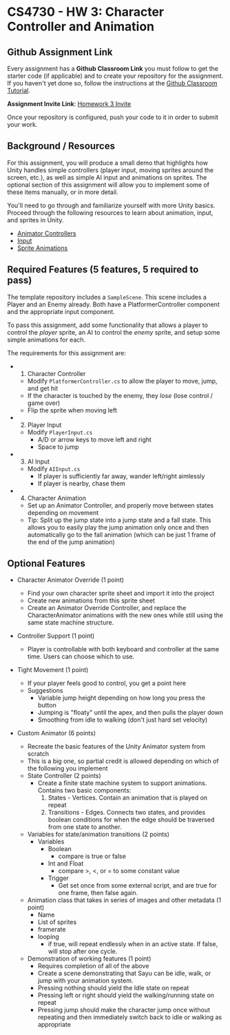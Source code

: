 CS4730 - HW 3: Character Controller and Animation
===============================

<a name="background"></a>Github Assignment Link
---------------------------------------

Every assignment has a **Github Classroom Link** you must follow to get the starter code (if applicable) and to create your repository for the assignment. If you haven't yet done so, follow the instructions at the [Github Classroom Tutorial](./githubclassroom.html).

**Assignment Invite Link**: [Homework 3 Invite](https://classroom.github.com/a/lbiWercC)

Once your repository is configured, push your code to it in order to submit your work.

<a name="background"></a>Background / Resources
---------------------------------------

For this assignment, you will produce a small demo that highlights how Unity handles simple controllers (player input, moving sprites around the screen, etc.), as well as simple AI input and animations on sprites. The optional section of this assignment will allow you to implement some of these items manually, or in more detail.

You'll need to go through and familiarize yourself with more Unity basics. Proceed through the following resources to learn about animation, input, and sprites in Unity.

- [Animator Controllers](https://docs.unity3d.com/Manual/AnimatorControllers.html)
- [Input](https://docs.unity3d.com/Manual/Input.html)
- [Sprite Animations](https://learn.unity.com/tutorial/introduction-to-sprite-animations)

<a name="required"></a>Required Features (5 features, 5 required to pass)
---------------------------------------

The template repository includes a `SampleScene`. This scene includes a Player and an Enemy already. Both have a PlatformerController component and the appropriate input component.

To pass this assignment, add some functionality that allows a player to control the *player* sprite, an AI to control the *enemy* sprite, and setup some simple animations for each.

The requirements for this assignment are:

- 1. Character Controller
  - Modify `PlatformerController.cs` to allow the player to move, jump, and get hit
  - If the character is touched by the enemy, they *lose* (lose control / game over)
  - Flip the sprite when moving left
  
- 2. Player Input
  - Modify `PlayerInput.cs`
      - A/D or arrow keys to move left and right
      - Space to jump

- 3. AI Input
  - Modify `AIInput.cs`
      - If player is sufficiently far away, wander left/right aimlessly
      - If player is nearby, chase them

- 4. Character Animation
  - Set up an Animator Controller, and properly move between states depending on movement
  - Tip: Split up the jump state into a jump state and a fall state. This allows you to easily play the jump animation only once and then automatically go to the fall animation (which can be just 1 frame of the end of the jump animation)




<a name="optional"></a>Optional Features
---------------------------------------- 


- Character Animator Override (1 point)
  - Find your own character sprite sheet and import it into the project
  - Create new animations from this sprite sheet
  - Create an Animator Override Controller, and replace the CharacterAnimator animations with the new ones while still using the same state machine structure.

- Controller Support (1 point)
  - Player is controllable with both keyboard and controller at the same time. Users can choose which to use.

- Tight Movement (1 point)
  - If your player feels good to control, you get a point here
  - Suggestions
    - Variable jump height depending on how long you press the button
    - Jumping is "floaty" until the apex, and then pulls the player down
    - Smoothing from idle to walking (don't just hard set velocity)

- Custom Animator (6 points)
  - Recreate the basic features of the Unity Animator system from scratch
  - This is a big one, so partial credit is allowed depending on which of the following you implement
  - State Controller (2 points)
    - Create a finite state machine system to support animations. Contains two basic components:
      1) States - Vertices. Contain an animation that is played on repeat
      2) Transitions - Edges. Connects two states, and provides boolean conditions for when the edge should be traversed from one state to another.
  - Variables for state/animation transitions (2 points)
    - Variables
      - Boolean
        - compare is true or false
      - Int and Float
        - compare >, <, or = to some constant value
      - Trigger
        - Get set once from some external script, and are true for one frame, then false again.
  - Animation class that takes in series of images and other metadata (1 point)
    - Name
    - List of sprites
    - framerate
    - looping
      - if true, will repeat endlessly when in an active state. If false, will stop after one cycle.
  - Demonstration of working features (1 point)
    - Requires completion of all of the above
    - Create a scene demonstrating that Sayu can be idle, walk, or jump with your animation system.
    - Pressing nothing should yield the Idle state on repeat
    - Pressing left or right should yield the walking/running state on repeat
    - Pressing jump should make the character jump once without repeating and then immediately switch back to idle or walking as appropriate







